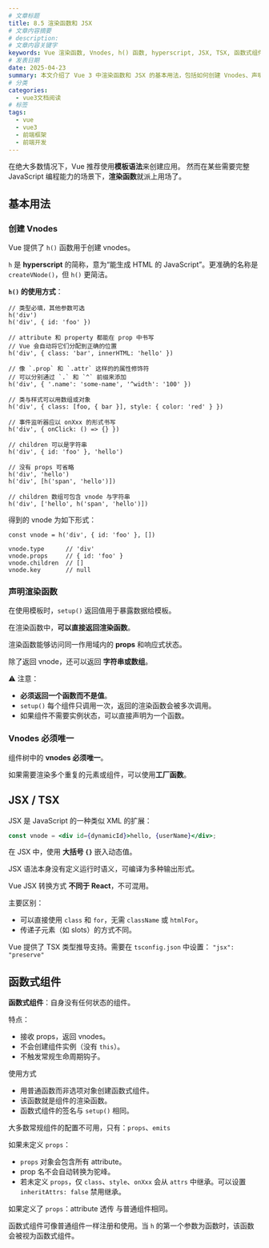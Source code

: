 ```yaml
---
# 文章标题
title: 8.5 渲染函数和 JSX
# 文章内容摘要
# description:
# 文章内容关键字
keywords: Vue 渲染函数, Vnodes, h() 函数, hyperscript, JSX, TSX, 函数式组件, Vue JSX, Vue TSX, 响应式状态, setup, Vue 组件开发, Vue 高级用法, 渲染函数返回值, Vue props
# 发表日期
date: 2025-04-23
summary: 本文介绍了 Vue 3 中渲染函数和 JSX 的基本用法，包括如何创建 Vnodes、声明渲染函数、Vnodes 必须唯一、函数式组件、JSX / TSX 以及函数式组件的使用方式。
# 分类
categories:
  - vue3文档阅读
# 标签
tags:
  - vue
  - vue3
  - 前端框架
  - 前端开发
---
```


在绝大多数情况下，Vue 推荐使用**模板语法**来创建应用。
然而在某些需要完整 JavaScript 编程能力的场景下，**渲染函数**就派上用场了。

## 基本用法

### 创建 Vnodes

Vue 提供了 `h()` 函数用于创建 vnodes。

`h` 是 **hyperscript** 的简称，意为“能生成 HTML 的 JavaScript”。更准确的名称是 `createVNode()`，但 `h()` 更简洁。

**`h()` 的使用方式**：

```JS
// 类型必填，其他参数可选
h('div')
h('div', { id: 'foo' })

// attribute 和 property 都能在 prop 中书写
// Vue 会自动将它们分配到正确的位置
h('div', { class: 'bar', innerHTML: 'hello' })

// 像 `.prop` 和 `.attr` 这样的的属性修饰符
// 可以分别通过 `.` 和 `^` 前缀来添加
h('div', { '.name': 'some-name', '^width': '100' })

// 类与样式可以用数组或对象
h('div', { class: [foo, { bar }], style: { color: 'red' } })

// 事件监听器应以 onXxx 的形式书写
h('div', { onClick: () => {} })

// children 可以是字符串
h('div', { id: 'foo' }, 'hello')

// 没有 props 可省略
h('div', 'hello')
h('div', [h('span', 'hello')])

// children 数组可包含 vnode 与字符串
h('div', ['hello', h('span', 'hello')])
```

得到的 vnode 为如下形式：

```JS
const vnode = h('div', { id: 'foo' }, [])

vnode.type      // 'div'
vnode.props     // { id: 'foo' }
vnode.children  // []
vnode.key       // null
```

### 声明渲染函数

在使用模板时，`setup()` 返回值用于暴露数据给模板。

在渲染函数中，**可以直接返回渲染函数**。

渲染函数能够访问同一作用域内的 **props** 和响应式状态。

除了返回 vnode，还可以返回 **字符串或数组**。

⚠️ 注意：

- **必须返回一个函数而不是值**。
- `setup()` 每个组件只调用一次，返回的渲染函数会被多次调用。
- 如果组件不需要实例状态，可以直接声明为一个函数。

### Vnodes 必须唯一

组件树中的 **vnodes 必须唯一**。

如果需要渲染多个重复的元素或组件，可以使用**工厂函数**。

## JSX / TSX

JSX 是 JavaScript 的一种类似 XML 的扩展：

```jsx
const vnode = <div id={dynamicId}>hello, {userName}</div>;
```

在 JSX 中，使用 **大括号 `{}`** 嵌入动态值。

JSX 语法本身没有定义运行时语义，可编译为多种输出形式。

Vue JSX 转换方式 **不同于 React**，不可混用。

主要区别：

- 可以直接使用 `class` 和 `for`，无需 `className` 或 `htmlFor`。
- 传递子元素（如 slots）的方式不同。

Vue 提供了 TSX 类型推导支持。需要在 `tsconfig.json` 中设置： `"jsx": "preserve"`

## 函数式组件

**函数式组件**：自身没有任何状态的组件。

特点：

- 接收 props，返回 vnodes。
- 不会创建组件实例（没有 `this`）。
- 不触发常规生命周期钩子。

使用方式

- 用普通函数而非选项对象创建函数式组件。
- 该函数就是组件的渲染函数。
- 函数式组件的签名与 `setup()` 相同。

大多数常规组件的配置不可用，只有：`props`、`emits`

如果未定义 `props`：

- `props` 对象会包含所有 attribute。
- prop 名不会自动转换为驼峰。
- 若未定义 `props`，仅 `class`、`style`、`onXxx` 会从 `attrs` 中继承。可以设置 `inheritAttrs: false` 禁用继承。

如果定义了 `props`：attribute 透传 与普通组件相同。

函数式组件可像普通组件一样注册和使用。当 `h` 的第一个参数为函数时，该函数会被视为函数式组件。
